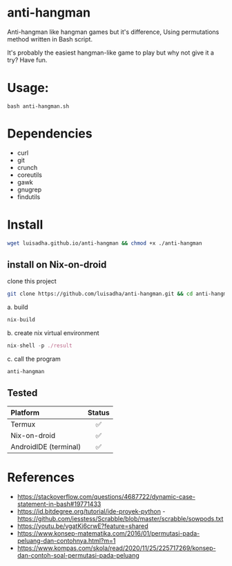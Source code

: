 # anti-hangman
Anti-hangman like hangman games but it's difference, Using permutations method written in Bash script.

It's probably the easiest hangman-like game to play but why not give it a try? Have fun.


# Usage:


```bash anti-hangman.sh```

# Dependencies
- curl
- git
- crunch
- coreutils
- gawk
- gnugrep
- findutils

# Install

```sh
wget luisadha.github.io/anti-hangman && chmod +x ./anti-hangman
```

## install on Nix-on-droid

clone this project

```sh
git clone https://github.com/luisadha/anti-hangman.git && cd anti-hangman
```

a. build

```nix
nix-build
```
b. create nix virtual environment

```nix
nix-shell -p ./result
```
c. call the program

```sh
anti-hangman
```

## Tested
| Platform | Status |
| :---------------- | :------: | 
| Termux | ✅ | 
| Nix-on-droid | ✅ |
| AndroidIDE (terminal) | ✅ |

<!-- ## PREFIX NOTES

- /data/data/com.termux/files/usr
- /data/data/com.termux.nix/files/usr
-->
# References
- https://stackoverflow.com/questions/4687722/dynamic-case-statement-in-bash#19771433
- https://id.bitdegree.org/tutorial/ide-proyek-python
-https://github.com/jesstess/Scrabble/blob/master/scrabble/sowpods.txt
- https://youtu.be/vgatKi6crwE?feature=shared
- https://www.konsep-matematika.com/2016/01/permutasi-pada-peluang-dan-contohnya.html?m=1
- https://www.kompas.com/skola/read/2020/11/25/225717269/konsep-dan-contoh-soal-permutasi-pada-peluang
